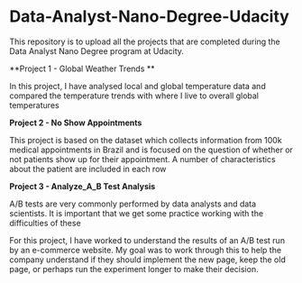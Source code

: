 # Data-Analyst-Nano-Degree-Udacity
This repository is to upload all the projects that are completed during the Data Analyst Nano Degree program at Udacity.


**Project 1 - Global Weather Trends **

In this project, I have analysed local and global temperature data and compared the temperature trends with where I live to overall global temperatures


**Project 2 - No Show Appointments** 

This project is based on the dataset which collects information from 100k medical appointments in Brazil and is focused on the question of whether or not patients show up for their appointment. A number of characteristics about the patient are included in each row

**Project 3 - Analyze_A_B Test Analysis**

A/B tests are very commonly performed by data analysts and data scientists. It is important that we get some practice working with the difficulties of these

For this project, I have worked to understand the results of an A/B test run by an e-commerce website. My goal was to work through this to help the company understand if they should implement the new page, keep the old page, or perhaps run the experiment longer to make their decision.

